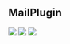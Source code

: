 ## MailPlugin

[![](https://poggit.pmmp.io/shield.state/BankUiPlugin)](https://poggit.pmmp.io/p/BankUiPlugin) [![](https://poggit.pmmp.io/shield.api/BankUiPlugin)](https://poggit.pmmp.io/p/MailPlugin) [![](https://poggit.pmmp.io/shield.dl.total/BankUiPluginPlugin)](https://poggit.pmmp.io/p/BankUiPlugin)